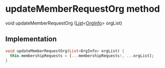 


# updateMemberRequestOrg method








void updateMemberRequestOrg
([List](https://api.flutter.dev/flutter/dart-core/List-class.html)&lt;[OrgInfo](../../models_organization_org_info/OrgInfo-class.md)> orgList)








## Implementation

```dart
void updateMemberRequestOrg(List<OrgInfo> orgList) {
  this.membershipRequests = [...membershipRequests!, ...orgList];
}
```







